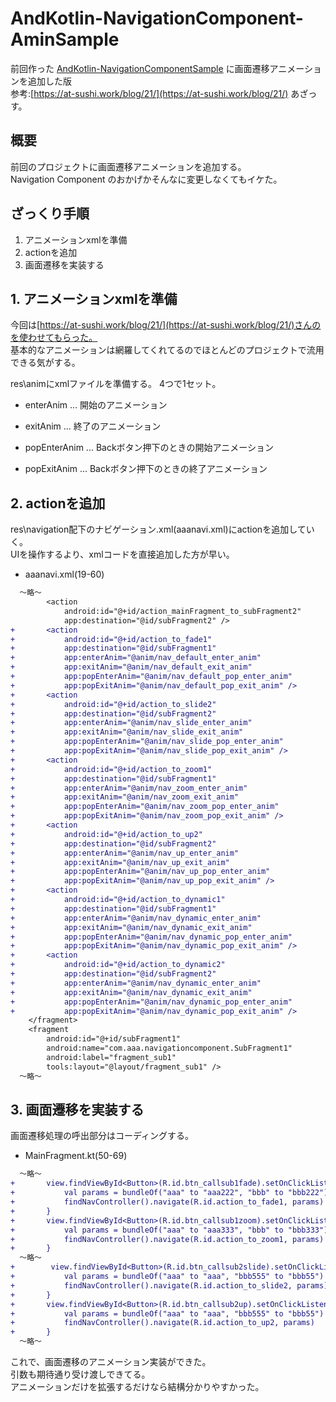 # AndKotlin-NavigationComponent-AminSample
前回作った [AndKotlin-NavigationComponentSample](https://github.com/aaaa1597/AndKotlin-NavigationComponentSample.git) に画面遷移アニメーションを追加した版  
参考:[https://at-sushi.work/blog/21/](https://at-sushi.work/blog/21/) あざっす。

## 概要
前回のプロジェクトに画面遷移アニメーションを追加する。  
Navigation Component のおかげかそんなに変更しなくてもイケた。

## ざっくり手順
1. アニメーションxmlを準備
2. actionを追加
3. 画面遷移を実装する

## 1. アニメーションxmlを準備
今回は[https://at-sushi.work/blog/21/](https://at-sushi.work/blog/21/)さんのを使わせてもらった。  
基本的なアニメーションは網羅してくれてるのでほとんどのプロジェクトで流用できる気がする。

res\animにxmlファイルを準備する。
4つで1セット。

- enterAnim ... 開始のアニメーション

- exitAnim ... 終了のアニメーション

- popEnterAnim ... Backボタン押下のときの開始アニメーション

- popExitAnim ... Backボタン押下のときの終了アニメーション

## 2. actionを追加

res\navigation配下のナビゲーション.xml(aaanavi.xml)にactionを追加していく。  
UIを操作するより、xmlコードを直接追加した方が早い。  

- aaanavi.xml(19-60)
```diff xml:aaanavi.xml
  ～略～
        <action
            android:id="@+id/action_mainFragment_to_subFragment2"
            app:destination="@id/subFragment2" />
+       <action
+           android:id="@+id/action_to_fade1"
+           app:destination="@id/subFragment1"
+           app:enterAnim="@anim/nav_default_enter_anim"
+           app:exitAnim="@anim/nav_default_exit_anim"
+           app:popEnterAnim="@anim/nav_default_pop_enter_anim"
+           app:popExitAnim="@anim/nav_default_pop_exit_anim" />
+       <action
+           android:id="@+id/action_to_slide2"
+           app:destination="@id/subFragment2"
+           app:enterAnim="@anim/nav_slide_enter_anim"
+           app:exitAnim="@anim/nav_slide_exit_anim"
+           app:popEnterAnim="@anim/nav_slide_pop_enter_anim"
+           app:popExitAnim="@anim/nav_slide_pop_exit_anim" />
+       <action
+           android:id="@+id/action_to_zoom1"
+           app:destination="@id/subFragment1"
+           app:enterAnim="@anim/nav_zoom_enter_anim"
+           app:exitAnim="@anim/nav_zoom_exit_anim"
+           app:popEnterAnim="@anim/nav_zoom_pop_enter_anim"
+           app:popExitAnim="@anim/nav_zoom_pop_exit_anim" />
+       <action
+           android:id="@+id/action_to_up2"
+           app:destination="@id/subFragment2"
+           app:enterAnim="@anim/nav_up_enter_anim"
+           app:exitAnim="@anim/nav_up_exit_anim"
+           app:popEnterAnim="@anim/nav_up_pop_enter_anim"
+           app:popExitAnim="@anim/nav_up_pop_exit_anim" />
+       <action
+           android:id="@+id/action_to_dynamic1"
+           app:destination="@id/subFragment1"
+           app:enterAnim="@anim/nav_dynamic_enter_anim"
+           app:exitAnim="@anim/nav_dynamic_exit_anim"
+           app:popEnterAnim="@anim/nav_dynamic_pop_enter_anim"
+           app:popExitAnim="@anim/nav_dynamic_pop_exit_anim" />
+       <action
+           android:id="@+id/action_to_dynamic2"
+           app:destination="@id/subFragment2"
+           app:enterAnim="@anim/nav_dynamic_enter_anim"
+           app:exitAnim="@anim/nav_dynamic_exit_anim"
+           app:popEnterAnim="@anim/nav_dynamic_pop_enter_anim"
+           app:popExitAnim="@anim/nav_dynamic_pop_exit_anim" />
    </fragment>
    <fragment
        android:id="@+id/subFragment1"
        android:name="com.aaa.navigationcomponent.SubFragment1"
        android:label="fragment_sub1"
        tools:layout="@layout/fragment_sub1" />
  ～略～
```

## 3. 画面遷移を実装する

画面遷移処理の呼出部分はコーディングする。

- MainFragment.kt(50-69)
```diff kotlin:MainFragment.kt
  ～略～
+       view.findViewById<Button>(R.id.btn_callsub1fade).setOnClickListener {
+           val params = bundleOf("aaa" to "aaa222", "bbb" to "bbb222")
+           findNavController().navigate(R.id.action_to_fade1, params)
+       }
+       view.findViewById<Button>(R.id.btn_callsub1zoom).setOnClickListener {
+           val params = bundleOf("aaa" to "aaa333", "bbb" to "bbb333")
+           findNavController().navigate(R.id.action_to_zoom1, params)
+       }
  ～略～
+        view.findViewById<Button>(R.id.btn_callsub2slide).setOnClickListener {
+           val params = bundleOf("aaa" to "aaa", "bbb555" to "bbb55")
+           findNavController().navigate(R.id.action_to_slide2, params)
+       }
+       view.findViewById<Button>(R.id.btn_callsub2up).setOnClickListener {
+           val params = bundleOf("aaa" to "aaa", "bbb555" to "bbb55")
+           findNavController().navigate(R.id.action_to_up2, params)
+       }
  ～略～
```

これで、画面遷移のアニメーション実装ができた。  
引数も期待通り受け渡しできてる。  
アニメーションだけを拡張するだけなら結構分かりやすかった。
